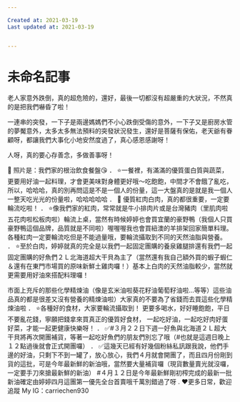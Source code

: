 ```yaml
---

Created at: 2021-03-19
Last updated at: 2021-03-19


---
```


# 未命名記事


老人家意外跌倒，真的超危險的，還好，最後一切都沒有超嚴重的大狀況，不然真的是把我們嚇昏了啦！

一連串的突發，一下子是兩邊媽媽們不小心跌倒受傷的意外，一下子又是廚房水管的夢魘意外，太多太多無法預料的突發狀況發生，還好是菩薩有保佑，老天爺有眷顧呀，都讓我們大事化小地安然度過了，真心感恩感謝呀！

人呀，真的要心存善念，多做善事呀！

💚 照片是：我們家的根治飲食餐盤😘
．
⭐一餐裡，有滿滿的優質蛋白質與蔬菜，更要用好油一起料理，才會更美味對身體更好哦～吃飽飽，中間才不會餓了亂吃，所以，哈哈哈，真的別再問這是不是一個人的份量，這一大盤真的是就是我一個人一整天吃光光的份量啦，哈哈哈哈哈
．
💚 優質紅肉白肉，真的都很重要，一定要輪流吃啦！
．
⭐像我們家的紅肉，常常就是牛小排肉片或是台灣豬肉（里肌肉啦五花肉啦松板肉啦）輪流上桌，當然有時候婷婷也會買宜蘭的豪野鴨（我個人只買豪野鴨這個品牌，品質就是不同啦）喔喔喔我也會買紐澳的羊排架回家簡單料理。各種紅肉一定要輪流吃但是不能過量哦，要輪流攝取到不同的天然油脂與營養。
．
⭐至於白肉，婷婷就真的完全是以我們一起固定團購的養泉雞腿排還有我們一起固定團購的好魚們２Ｌ北海道超大干貝為主了（當然還有我自己額外買的蝦子蝦仁＆還有在東門市場買的原味新鮮土雞肉囉！）基本上白肉的天然油脂較少，當然就更需要用好油來搭配料理囉！

市面上充斥的那些化學精煉油（像是玄米油啦葵花籽油葡萄籽油啦...等等）這些油品真的都是很差又沒有營養的精煉油啦）大家真的不要為了省錢而去買這些化學精煉油啦
．
⭐各種好的食材，大家要輪流攝取到！
更要多喝水，好好睡飽飽，平日不要亂花錢，寧願把錢拿來買真正的優質好食材， 一起吃好油，一起吃好肉好蛋好菜，才能一起更健康快樂呀！
．
✅#３月２２日下週一好魚與北海道２Ｌ超大干貝將再次開團補貨，等著一起吃好魚們的朋友們別忘了哦（#也就是這週日晚上１２點過後就會正式開團囉）
．
✅這幾天已經有好幾個粉絲私訊跟我說，他們手邊的好油，只剩下不到一罐了，放心放心，我們４月就會開團了，而且四月份剛到貨的這批，可是今年最新鮮的新油哦，當然要大量補貨囉（現貨數量賣光就沒囉，一定要手刀來搶最新鮮的新油）
#４月１２日是今年最新鮮剛初榨完成的最新一批新油確定由婷婷四月這團第一優先全台首賣哦千萬別錯過了呀
.
❤更多日常，歡迎追蹤
My IG：carriechen930

